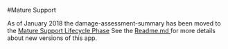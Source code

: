 #Mature Support

As of January 2018 the damage-assessment-summary has been moved to the [Mature Support Lifecycle Phase](http://links.esri.com/Support/ProductLifeCycle) 
See the [Readme.md ](https://github.com/Esri/damage-assessment-summary/blob/master/README.md)for more details about new versions of this app.

